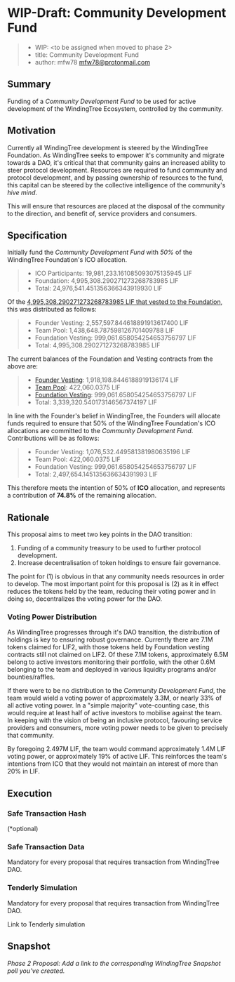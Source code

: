 # WIP-Draft: Community Development Fund

  > * WIP: <to be assigned when moved to phase 2>
  > * title: Community Development Fund
  > * author: mfw78 <mfw78@protonmail.com>

## Summary

Funding of a *Community Development Fund* to be used for active development of the WindingTree Ecosystem, controlled by the community. 

## Motivation

Currently all WindingTree development is steered by the WindingTree Foundation. As WindingTree seeks to empower it's community and migrate towards a DAO, it's critical that that community gains an increased ability to steer protocol development. Resources are required to fund community and protocol development, and by passing ownership of resources to the fund, this capital can be steered by the collective intelligence of the community's *hive mind*. 

This will ensure that resources are placed at the disposal of the community to the direction, and benefit of, service providers and consumers.

## Specification

Initially fund the *Community Development Fund* with *50%* of the WindingTree Foundation's ICO allocation.

  > * ICO Participants: 19,981,233.161085093075135945 LIF
  > * Foundation:        4,995,308.290271273268783985 LIF
  > * Total:            24,976,541.451356366343919930 LIF

Of the [4,995,308.290271273268783985 LIF that vested to the Foundation](https://etherscan.io/tx/0xc167ce97de7b0713b25c33469bf85564acb4fa21ec165e03b1bb67aeb851c3ce), this was distributed as follows:

  > * Founder Vesting:        2,557,597.844618891913617400 LIF
  > * Team Pool:              1,438,648.787598126701409788 LIF
  > * Foundation Vesting:       999,061.658054254653756797 LIF
  > * Total:                  4,995,308.290271273268783985 LIF

The current balances of the Foundation and Vesting contracts from the above are:

  > * [Founder Vesting](https://etherscan.io/address/0xed7eabc86201e647e37bb53419a7ad69bfc5b944):        1,918,198.8446188919136174 LIF
  > * [Team Pool](https://etherscan.io/address/0x0961b92b438d782a6dae5504cf52755325f30e8b):                422,060.0375 LIF
  > * [Foundation Vesting](https://etherscan.io/address/0x41a09d330f3d9bc4d269bfa872bc06db1c5a04fc):       999,061.658054254653756797 LIF
  > * Total: 3,339,320.540173146567374197 LIF

In line with the Founder's belief in WindingTree, the Founders will allocate funds required to ensure that
50% of the WindingTree Foundation's ICO allocations are committed to the *Community Development Fund*.
Contributions will be as follows:

  > * Founder Vesting:        1,076,532.449581381980635196 LIF
  > * Team Pool:                422,060.0375 LIF
  > * Foundation Vesting:       999,061.658054254653756797 LIF
  > * Total:                  2,497,654.145135636634391993 LIF

This therefore meets the intention of 50% of **ICO** allocation, and represents a contribution of **74.8%** of the remaining allocation.

## Rationale

This proposal aims to meet two key points in the DAO transition:

1. Funding of a community treasury to be used to further protocol development.
2. Increase decentralisation of token holdings to ensure fair governance.

The point for (1) is obvious in that any community needs resources in order to develop. The most important point for this proposal is (2) as it in effect reduces the tokens held by the team, reducing their voting power and in doing so, decentralizes the voting power for the DAO.

### Voting Power Distribution

As WindingTree progresses through it's DAO transition, the distribution of holdings is key to ensuring robust governance. Currently there are 7.1M tokens claimed for LIF2, with those tokens held by Foundation vesting contracts still not claimed on LIF2. Of these 7.1M tokens, approximately 6.5M belong to active investors monitoring their portfolio, with the other 0.6M belonging to the team and deployed in various liquidity programs and/or bounties/raffles.

If there were to be no distribution to the *Community Development Fund*, the team would wield a voting power of approximately 3.3M, or nearly 33% of all active voting power. In a "simple majority" vote-counting case, this would require at least half of active investors to mobilise against the team. In keeping with the vision of being an inclusive protocol, favouring service providers and consumers, more voting power needs to be given to precisely that community.

By foregoing 2.497M LIF, the team would command approximately 1.4M LIF voting power, or approximately 19% of active LIF. This reinforces the team's intentions from ICO that they would not maintain an interest of  more than 20% in LIF.

## Execution

### Safe Transaction Hash

  <tx hash> (*optional)

### Safe Transaction Data

Mandatory for every proposal that requires transaction from WindingTree DAO.

  <payload>

### Tenderly Simulation

Mandatory for every proposal that requires transaction from WindingTree DAO.

Link to Tenderly simulation

## Snapshot

*Phase 2 Proposal: Add a link to the corresponding WindingTree Snapshot poll you’ve created.*